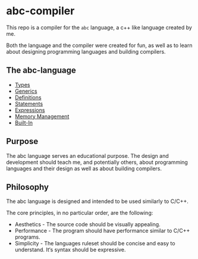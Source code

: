# abc-compiler
This repo is a compiler for the `abc` language, a c++ like language created by me.

Both the language and the compiler were created for fun, as well as to learn about designing programming languages and building compilers.

## The abc-language

- [Types](spec/Types.md)
- [Generics](spec/Generics.md)
- [Definitions](spec/Definitions.md)
- [Statements](spec/Statements.md)
- [Expressions](spec/Expressions.md)
- [Memory Management](spec/Memory%20Management.md)
- [Built-In](spec/Built-In.md)

## Purpose
The abc language serves an educational purpose. The design and development should teach me, and potentially others, about programming languages and their design as well as about building compilers.

## Philosophy
The abc language is designed and intended to be used similarly to C/C++.

The core principles, in no particular order, are the following:
- Aesthetics - The source code should be visually appealing.
- Performance -  The program should have performance similar to C/C++ programs.
- Simplicity - The languages ruleset should be concise and easy to understand. It‘s syntax should be expressive.